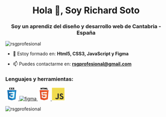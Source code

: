<h1 align="center">Hola 👋, Soy Richard Soto</h1>
<h3 align="center">Soy un aprendiz del diseño y desarrollo web de Cantabria - España</h3>

<p align="left"> <img src="https://komarev.com/ghpvc/?username=rsgprofesional&label=Profile%20views&color=0e75b6&style=flat" alt="rsgprofesional" /> </p>

- 🌱 Estoy formado en: **Html5, CSS3, JavaScript y Figma**

- 📫 Puedes contactarme en: **rsgprofesional@gmail.com**

</p>

<h3 align="left">Lenguajes y herramientas:</h3>
<p align="left"> <a href="https://www.w3schools.com/css/" target="_blank" rel="noreferrer"> <img src="https://raw.githubusercontent.com/devicons/devicon/master/icons/css3/css3-original-wordmark.svg" alt="css3" width="40" height="40"/> </a> <a href="https://www.figma.com/" target="_blank" rel="noreferrer"> <img src="https://www.vectorlogo.zone/logos/figma/figma-icon.svg" alt="figma" width="40" height="40"/> </a> <a href="https://www.w3.org/html/" target="_blank" rel="noreferrer"> <img src="https://raw.githubusercontent.com/devicons/devicon/master/icons/html5/html5-original-wordmark.svg" alt="html5" width="40" height="40"/> </a> <a href="https://developer.mozilla.org/en-US/docs/Web/JavaScript" target="_blank" rel="noreferrer"> <img src="https://raw.githubusercontent.com/devicons/devicon/master/icons/javascript/javascript-original.svg" alt="javascript" width="40" height="40"/> </a> </p>

<p><img align="center" src="https://github-readme-stats.vercel.app/api/top-langs?username=rsgprofesional&show_icons=true&locale=en&layout=compact" alt="rsgprofesional" /></p>
